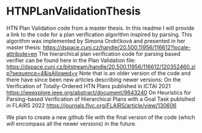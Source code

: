 # HTNPLanValidationThesis
HTN Plan Validation code from a master thesis.
In this readme I will provide a link to the code for a plan verification algorithm inspired by parsing. This algorithm was implemented by Simona Ondrčková and presented in her master thesis: https://dspace.cuni.cz/handle/20.500.11956/116612?locale-attribute=en
The hierarchical plan verification code for parsing based verifier can be found here in the Plan Validation file: https://dspace.cuni.cz/bitstream/handle/20.500.11956/116612/120352460.zip?sequence=4&isAllowed=y 
Note that is an older version of the code and there have since been new articles describing newer versions:
On the Verification of Totally-Ordered HTN Plans published in ICTAI 2021 https://ieeexplore.ieee.org/abstract/document/9643240
On Heuristics for Parsing-based Verification of Hierarchical Plans with a Goal Task publsihed in FLAIRS 2022 https://journals.flvc.org/FLAIRS/article/view/130606

We plan to create a new github file with the final version of the code  (which will encompass all the newer versions) in the future. 
